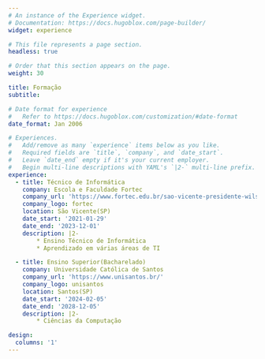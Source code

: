 ```yaml
---
# An instance of the Experience widget.
# Documentation: https://docs.hugoblox.com/page-builder/
widget: experience

# This file represents a page section.
headless: true

# Order that this section appears on the page.
weight: 30

title: Formação
subtitle:

# Date format for experience
#   Refer to https://docs.hugoblox.com/customization/#date-format
date_format: Jan 2006

# Experiences.
#   Add/remove as many `experience` items below as you like.
#   Required fields are `title`, `company`, and `date_start`.
#   Leave `date_end` empty if it's your current employer.
#   Begin multi-line descriptions with YAML's `|2-` multi-line prefix.
experience:
  - title: Técnico de Informática
    company: Escola e Faculdade Fortec
    company_url: 'https://www.fortec.edu.br/sao-vicente-presidente-wilson/'
    company_logo: fortec
    location: São Vicente(SP)
    date_start: '2021-01-29'
    date_end: '2023-12-01'
    description: |2-
        * Ensino Técnico de Informática
        * Aprendizado em várias áreas de TI

  - title: Ensino Superior(Bacharelado) 
    company: Universidade Católica de Santos 
    company_url: 'https://www.unisantos.br/'
    company_logo: unisantos
    location: Santos(SP)
    date_start: '2024-02-05'
    date_end: '2028-12-05'
    description: |2-
        * Ciências da Computação

design:
  columns: '1'
---
```


